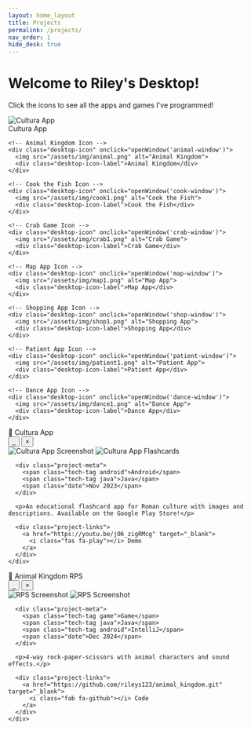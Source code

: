 ```yaml
---
layout: home_layout
title: Projects
permalink: /projects/
nav_order: 1
hide_desk: true
---
```

# Welcome to Riley's Desktop!
<p>Click the icons to see all the apps and games I've programmed!</p>

<div class="desktop-container">
<div class="desktop-theme"> 
  <div class="desktop-icons">
    <!-- Cultura App Icon -->
    <div class="desktop-icon" onclick="openWindow('cultura-window')">
      <img src="/assets/img/cultura.png" alt="Cultura App">
      <div class="desktop-icon-label">Cultura App</div>
    </div>
    
    <!-- Animal Kingdom Icon -->
    <div class="desktop-icon" onclick="openWindow('animal-window')">
      <img src="/assets/img/animal.png" alt="Animal Kingdom">
      <div class="desktop-icon-label">Animal Kingdom</div>
    </div>
    
    <!-- Cook the Fish Icon -->
    <div class="desktop-icon" onclick="openWindow('cook-window')">
      <img src="/assets/img/cook1.png" alt="Cook the Fish">
      <div class="desktop-icon-label">Cook the Fish</div>
    </div>
    
    <!-- Crab Game Icon -->
    <div class="desktop-icon" onclick="openWindow('crab-window')">
      <img src="/assets/img/crab1.png" alt="Crab Game">
      <div class="desktop-icon-label">Crab Game</div>
    </div>
    
    <!-- Map App Icon -->
    <div class="desktop-icon" onclick="openWindow('map-window')">
      <img src="/assets/img/map1.png" alt="Map App">
      <div class="desktop-icon-label">Map App</div>
    </div>
    
    <!-- Shopping App Icon -->
    <div class="desktop-icon" onclick="openWindow('shop-window')">
      <img src="/assets/img/shop1.png" alt="Shopping App">
      <div class="desktop-icon-label">Shopping App</div>
    </div>
    
    <!-- Patient App Icon -->
    <div class="desktop-icon" onclick="openWindow('patient-window')">
      <img src="/assets/img/patient1.png" alt="Patient App">
      <div class="desktop-icon-label">Patient App</div>
    </div>
    
    <!-- Dance App Icon -->
    <div class="desktop-icon" onclick="openWindow('dance-window')">
      <img src="/assets/img/dance1.png" alt="Dance App">
      <div class="desktop-icon-label">Dance App</div>
    </div>
  </div>
  
  <!-- Taskbar -->
  <div class="taskbar">
    <div class="time" id="current-time"></div>
  </div>
 </div>
 
  
  <!-- Project Windows -->
  <!-- Cultura App Window -->
  <div id="cultura-window" class="project-window">
    <div class="window-header">
      <div class="window-title">📱 Cultura App</div>
      <div class="window-controls">
        <button onclick="minimizeWindow('cultura-window')">_</button>
        <button onclick="closeWindow('cultura-window')">×</button>
      </div>
    </div>
    <div class="window-content">
      <!-- Copy your existing project card content here -->
      <div class="project-screenshot-container">
        <img src="/assets/img/cultura1.png" alt="Cultura App Screenshot" loading="lazy">
        <img src="/assets/img/cultura.png" alt="Cultura App Flashcards" loading="lazy">
      </div>
      
      <div class="project-meta">
        <span class="tech-tag android">Android</span>
        <span class="tech-tag java">Java</span>
        <span class="date">Nov 2023</span>
      </div>
      
      <p>An educational flashcard app for Roman culture with images and descriptions. Available on the Google Play Store!</p>
      
      <div class="project-links">
        <a href="https://youtu.be/jO6_zigRMcg" target="_blank">
          <i class="fas fa-play"></i> Demo
        </a>
      </div>
    </div>
  </div>
  
  <!-- Repeat for other projects -->
  <!-- Animal Kingdom Window -->
  <div id="animal-window" class="project-window">
    <div class="window-header">
      <div class="window-title">🐯 Animal Kingdom RPS</div>
      <div class="window-controls">
        <button onclick="minimizeWindow('animal-window')">_</button>
        <button onclick="closeWindow('animal-window')">×</button>
      </div>
    </div>
    <div class="window-content">
      <!-- Copy your existing project card content here -->
      <div class="project-screenshot-container">
        <img src="/assets/img/animal0.png" alt="RPS Screenshot" loading="lazy">
        <img src="/assets/img/animal.png" alt="RPS Screenshot" loading="lazy">
      </div>
      
      <div class="project-meta">
        <span class="tech-tag game">Game</span>
        <span class="tech-tag java">Java</span>
        <span class="tech-tag android">IntelliJ</span>
        <span class="date">Dec 2024</span>
      </div>
      
      <p>4-way rock-paper-scissors with animal characters and sound effects.</p>
      
      <div class="project-links">
        <a href="https://github.com/rileys123/animal_kingdom.git" target="_blank">
          <i class="fab fa-github"></i> Code
        </a>
      </div>
    </div>
  </div>
  
  <!-- Add windows for all your other projects following the same pattern -->
  
</div>

<script>
// Window management functions
  let activeWindow = null;
let isDragging = false;
let offsetX, offsetY;
  
function openWindow(windowId) {
  const window = document.getElementById(windowId);
  window.style.display = 'block';
  
  // Center the window
 window.classList.add('window-centered');
  
  // Bring to front
  document.querySelectorAll('.project-window').forEach(w => {
    w.style.zIndex = '100';
  });
  window.style.zIndex = '101';
}

function closeWindow(windowId) {
  document.getElementById(windowId).style.display = 'none';
}

function minimizeWindow(windowId) {
  // Simple minimization - just hide the content
  const window = document.getElementById(windowId);
  const content = window.querySelector('.window-content');
  content.style.display = content.style.display === 'none' ? 'block' : 'none';
}

// Make windows draggable
document.querySelectorAll('.window-header').forEach(header => {
  header.addEventListener('mousedown', function(e) {
    const window = this.parentElement;
    let offsetX = e.clientX - window.getBoundingClientRect().left;
    let offsetY = e.clientY - window.getBoundingClientRect().top;
    
    function moveWindow(e) {
      window.style.left = `${e.clientX - offsetX}px`;
      window.style.top = `${e.clientY - offsetY}px`;
      window.style.transform = 'none'; // Remove centering when dragging
    }
    
    document.addEventListener('mousemove', moveWindow);
    
    document.addEventListener('mouseup', function() {
      document.removeEventListener('mousemove', moveWindow);
    }, { once: true });
  });
});

// Update time in taskbar
function updateTime() {
  const now = new Date();
  document.getElementById('current-time').textContent = now.toLocaleTimeString();
  document.getElementById('current-time').style.color = 'white';
}
setInterval(updateTime, 1000);
updateTime();
</script>

